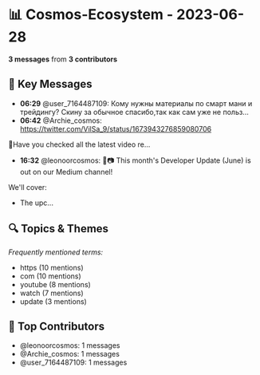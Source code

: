 # 📊 Cosmos-Ecosystem - 2023-06-28
**3 messages** from **3 contributors**

## 💬 Key Messages
- **06:29** @user_7164487109: Кому нужны материалы по смарт мани и трейдингу?
Скину за обычное спасибо,так как сам уже не польз...
- **06:42** @Archie_cosmos: https://twitter.com/VilSa_9/status/1673943276859080706

🎥Have you checked all the latest video re...
- **16:32** @leonoorcosmos: 📰📷 This month's Developer Update (June) is out on our Medium channel!  

We'll cover:  
- The upc...

## 🔍 Topics & Themes
*Frequently mentioned terms:*
- https (10 mentions)
- com (10 mentions)
- youtube (8 mentions)
- watch (7 mentions)
- update (3 mentions)

## 👥 Top Contributors
- @leonoorcosmos: 1 messages
- @Archie_cosmos: 1 messages
- @user_7164487109: 1 messages